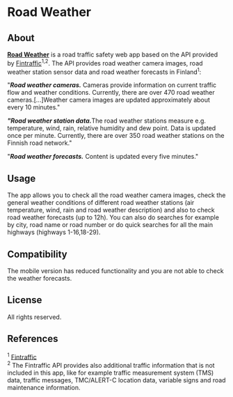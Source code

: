 # Road Weather

## About

[<b>Road Weather</b>](https://jouniverse.github.io/road-weather/home.html) is a road traffic safety web app based on the API provided by <a href="https://www.digitraffic.fi/en/">Fintraffic</a><sup>1,2</sup>. The API provides road weather camera images, road weather station sensor data and road weather forecasts in Finland<sup>1</sup>:

"<i><b>Road weather cameras.</b></i> Cameras provide information on current traffic flow and weather conditions. Currently, there are over 470 road weather cameras.[...]Weather camera images are updated approximately about every 10 minutes."

<i><b>"Road weather station data.</b></i>The road weather stations measure e.g. temperature, wind, rain, relative humidity and dew point. Data is updated once per minute. Currently, there are over 350 road weather stations on the Finnish road network."

"<i><b>Road weather forecasts.</b></i> Content is updated every five minutes."

## Usage

The app allows you to check all the road weather camera images, check the general weather conditions of different road weather stations (air temperature, wind, rain and road weather description) and also to check road weather forecasts (up to 12h). You can also do searches for example by city, road name or road number or do quick searches for all the main highways (highways 1-16,18-29).

## Compatibility

The mobile version has reduced functionality and you are not able to check the weather forecasts.

## License

All rights reserved.

## References

<sup>1</sup> [Fintraffic](https://www.digitraffic.fi/en/)
<br>
<sup>2</sup>
The Fintraffic API provides also additional traffic information that is not included in this app, like for example traffic measurement system (TMS) data, traffic messages, TMC/ALERT-C location data, variable signs and road maintenance information.
